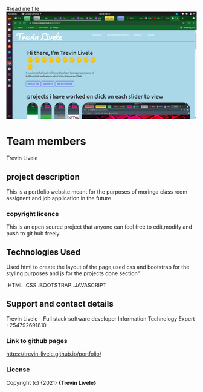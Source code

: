 #read me file
![alt text](portfolio.png)

# Team members
Trevin Livele

## project description
This is a portfolio website meant for the purposes of moringa class room assignent 
and job application in the future

### copyright licence

This is an open source project that anyone can feel free to edit,modify and push to git hub freely.

## Technologies Used
Used html to create the layout of the page,used css and bootstrap for the styling purposes and js for the
projects done section"


.HTML
.CSS
.BOOTSTRAP
.JAVASCRIPT


## Support and contact details
Trevin Livele - Full stack software developer
Information Technology Expert
+254792691810


### Link to github pages

https://trevin-livele.github.io/portfolio/

### License
Copyright (c) {2021} **{Trevin Livele}**
  